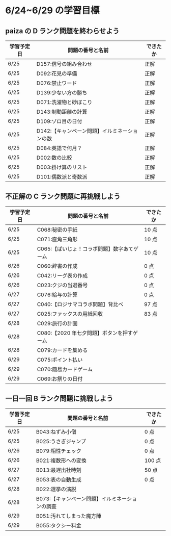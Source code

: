 # 6/24~6/29 の学習目標

## paiza の D ランク問題を終わらせよう

| 学習予定日 | 問題の番号と名前                              | できたか |
| ---------- | --------------------------------------------- | -------- |
| 6/25       | D157:信号の組み合わせ                         | 正解     |
| 6/25       | D092:花見の準備                               | 正解     |
| 6/25       | D076:禁止ワード                               | 正解     |
| 6/25       | D139:少ない方の勝ち                           | 正解     |
| 6/25       | D071:洗濯物と砂ぼこり                         | 正解     |
| 6/25       | D143:制動距離の計算                           | 正解     |
| 6/25       | D109:ゾロ目の日付                             | 正解     |
| 6/25       | D142:【キャンペーン問題】イルミネーションの数 | 正解     |
| 6/25       | D084:英語で何月？                             | 正解     |
| 6/25       | D002:数の比較                                 | 正解     |
| 6/25       | D003:掛け算のリスト                           | 正解     |
| 6/25       | D101:偶数派と奇数派                           | 正解     |

## 不正解の C ランク問題に再挑戦しよう

| 学習予定日 | 問題の番号と名前                            | できたか |
| ---------- | ------------------------------------------- | -------- |
| 6/25       | C068:秘密の手紙                             | 10 点    |
| 6/25       | C071:直角三角形                             | 10 点    |
| 6/25       | C065:【ぱいじょ！コラボ問題】数字あてゲーム | 10 点    |
| 6/26       | C060:辞書の作成                             | 0 点     |
| 6/26       | C042:リーグ表の作成                         | 0 点     |
| 6/26       | C023:クジの当選番号                         | 0 点     |
| 6/27       | C076:給与の計算                             | 0 点     |
| 6/27       | C040:【ロジサマコラボ問題】背比べ           | 97 点    |
| 6/27       | C025:ファックスの用紙回収                   | 83 点    |
| 6/28       | C029:旅行の計画                             |          |
| 6/28       | C080:【2020 年七夕問題】ボタンを押すゲーム  |          |
| 6/28       | C079:カードを集める                         |          |
| 6/29       | C075:ポイント払い                           |          |
| 6/29       | C070:簡易カードゲーム                       |          |
| 6/29       | C069:お祭りの日付                           |          |

## 一日一回 B ランク問題に挑戦しよう

| 学習予定日 | 問題の番号と名前                                | できたか |
| ---------- | ----------------------------------------------- | -------- |
| 6/25       | B043:ねずみ小僧                                 | 0 点     |
| 6/25       | B025:うさぎジャンプ                             | 0 点     |
| 6/26       | B079:相性チェック                               | 0 点     |
| 6/26       | B021:複数形への変換                             | 100 点   |
| 6/27       | B013:最遅出社時刻                               | 50 点    |
| 6/27       | B053:表の自動生成                               | 0 点     |
| 6/28       | B022:選挙の演説                                 |          |
| 6/28       | B073:【キャンペーン問題】イルミネーションの調査 |          |
| 6/29       | B051:汚れてしまった魔方陣                       |          |
| 6/29       | B055:タクシー料金                               |          |

